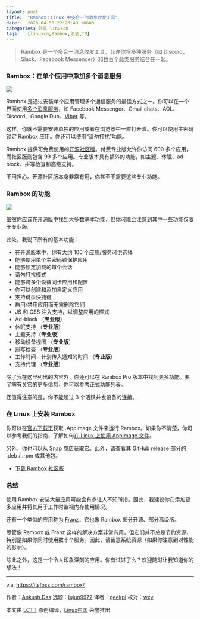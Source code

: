 ```yaml
---
layout: post
title:	"Rambox：Linux 中多合一的消息收发工具"
date:	2020-04-30 22:26:49 +0800 
categories:	分享 linuxcn 
tags:	[linuxcn,Rambox,消息,IM]
---
```




> 
> Rambox 是一个多合一消息收发工具，允许你将多种服务（如 Discord、Slack、Facebook Messenger）和数百个此类服务结合在一起。
> 
> 
> 


### Rambox：在单个应用中添加多个消息服务


![](/Asserts/Images//attachment/album/202004/30/222658waton215q2zs5qqz.jpg)


Rambox 是通过安装单个应用管理多个通信服务的最佳方式之一。你可以在一个界面使用[多个消息服务](https://itsfoss.com/best-messaging-apps-linux/)，如 Facebook Messenger、Gmail chats、AOL、Discord、Google Duo、[Viber](https://itsfoss.com/viber-linux-client-beta-install/) 等。


这样，你就不需要安装单独的应用或者在浏览器中一直打开着。你可以使用主密码锁定 Rambox 应用。你还可以使用“请勿打扰”功能。


Rambox 提供可免费使用的[开源社区版](https://rambox.pro/#ce)。付费专业版允许你访问 600 多个应用，而社区版则包含 99 多个应用。专业版本具有额外的功能，如主题、休眠、ad-block、拼写检查和高级支持。


不用担心。开源社区版本身非常有用，你甚至不需要这些专业功能。


### Rambox 的功能


![](/Asserts/Images//attachment/album/202004/30/222658j5qemexmsieynw57.png)


虽然你应该在开源版中找到大多数基本功能，但你可能会注意到其中一些功能仅限于专业版。


此处，我说下所有的基本功能：


* 在开源版本中，你有大约 100 个应用/服务可供选择
* 能够使用单个主密码锁保护应用
* 能够锁定加载的每个会话
* 请勿打扰模式
* 能够跨多个设备同步应用和配置
* 你可以创建和添加自定义应用
* 支持键盘快捷键
* 启用/禁用应用而无需删除它们
* JS 和 CSS 注入支持，以调整应用的样式
* Ad-block （**专业版**）
* 休眠支持 （**专业版**）
* 主题支持（**专业版**）
* 移动设备视图 （**专业版**）
* 拼写检查 （**专业版**）
* 工作时间 - 计划传入通知的时间 （**专业版**）
* 支持代理 （**专业版**）


除了我在这里列出的内容外，你还可以在 Rambox Pro 版本中找到更多功能。要了解有关它的更多信息，你可以参考[正式功能列表](https://rambox.pro/#features)。


还值得注意的是，你不能超过 3 个活跃并发设备的连接。


### 在 Linux 上安装 Rambox


你可以在[官方下载页](https://rambox.pro/#ce)获取 .AppImage 文件来运行 Rambox。如果你不清楚，你可以参考我们的指南，了解如何[在 Linux 上使用 AppImage 文件](https://itsfoss.com/use-appimage-linux/)。


另外，你也可以从 [Snap 商店](https://snapcraft.io/rambox)获取它。此外，请查看其 [GitHub release](https://github.com/ramboxapp/community-edition/releases) 部分的 .deb / .rpm 或其他包。


* [下载 Rambox 社区版](https://rambox.pro/#ce)


### 总结


使用 Rambox 安装大量应用可能会有点让人不知所措。因此，我建议你在添加更多应用并将其用于工作时监视内存使用情况。


还有一个类似的应用称为 [Franz](https://itsfoss.com/franz-messaging-app/)，它也像 Rambox 部分开源、部分高级版。


尽管像 Rambox 或 Franz 这样的解决方案非常有用，但它们并不总是节约资源，特别是如果你同时使用数十个服务。因此，请留意系统资源（如果你注意到对性能的影响）。


除此之外，这是一个令人印象深刻的应用。你有试过了么？欢迎随时让我知道你的想法！




---


via: <https://itsfoss.com/rambox/>


作者：[Ankush Das](https://itsfoss.com/author/ankush/) 选题：[lujun9972](https://github.com/lujun9972) 译者：[geekpi](https://github.com/geekpi) 校对：[wxy](https://github.com/wxy)


本文由 [LCTT](https://github.com/LCTT/TranslateProject) 原创编译，[Linux中国](https://linux.cn/) 荣誉推出
